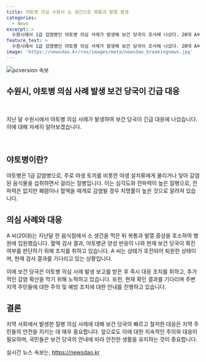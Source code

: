 ```yaml
---
title: 야토병 의심 수원서 소 생간으로 복통과 발열 발생
categories:
  - News
excerpt: >
  수원시에서 1급 감염병인 야토병 의심 사례가 발생해 보건 당국이 조사에 나섰다. 20대 A씨가 음식점에서 소 생간을 먹은 뒤 복통과 발열 증상을 호소했고, 병원에서 야토병균 양성 반응이 나왔다. 현재 확진 여부 판단을 위해 혈청 검사를 기다리는 상황이며, 야토병은 주로 야생 토끼를 비롯한 야생 설치류로부터 감염되는 것으로 알려져 있다. 이는 치명률이 높으며, 혈액을 매개로 전염될 경우 심각한 문제를 야기할 수 있다.
feature_text: >
  수원시에서 1급 감염병인 야토병 의심 사례가 발생해 보건 당국이 조사에 나섰다. 20대 A씨가 음식점에서 소 생간을 먹은 뒤 복통과 발열 증상을 호소했고, 병원에서 야토병균 양성 반응이 나왔다. 현재 확진 여부 판단을 위해 혈청 검사를 기다리는 상황이며, 야토병은 주로 야생 토끼를 비롯한 야생 설치류로부터 감염되는 것으로 알려져 있다. 이는 치명률이 높으며, 혈액을 매개로 전염될 경우 심각한 문제를 야기할 수 있다.
image: 'https://newsdao.kr/res/images/meta/newsdao_breakingnews.jpg'
---
```


<p><img src="https://newsdao.kr/res/images/meta/newsdao_breakingnews.jpg" alt="pcversion 속보" /></p>

<h2>수원시, 야토병 의심 사례 발생 보건 당국이 긴급 대응</h2>

<p data-ke-size="size16">&nbsp;</p>

<p>지난 달 수원시에서 야토병 의심 사례가 발생하여 보건 당국이 긴급 대응에 나섰습니다. 이에 대해 자세히 알아보겠습니다.</p>

<p data-ke-size="size16">&nbsp;</p>

<h2 data-ke-size="size26">야토병이란?</h2>

<p>야토병은 1급 감염병으로, 주로 야생 토끼를 비롯한 야생 설치류에게 물리거나 닿아 감염된 음식물을 섭취하면서 걸리는 질병입니다. 이는 심각도와 전파력이 높은 질병으로, 전파력은 없지만 폐렴이나 혈액을 매개로 감염될 경우 치명률이 높은 것으로 알려져 있습니다.</p>

<h2 data-ke-size="size26">의심 사례와 대응</h2>

<p>A 씨(20대)는 지난달 한 음식점에서 소 생간을 먹은 뒤 복통과 발열 증상을 호소하여 병원에 입원했습니다. 혈액 검사 결과, 야토병균 양성 반응이 나와 현재 보건 당국이 확진 여부를 판단하기 위해 조치를 취하고 있습니다. A 씨는 상태가 호전되어 퇴원한 상태이며, 현재 검사 결과를 기다리고 있는 상황입니다.</p>

<p>이에 보건 당국은 야토병 의심 사례 발생 보고를 받은 후 즉시 대응 조치를 취하고, 추가적인 감염 확산을 막기 위해 노력하고 있습니다. 또한, 현재 확인 결과를 기다리며 주변 지역 주민들에 대한 주의 및 예방 조치에 대한 안내를 진행하고 있습니다.</p>

<h2 data-ke-size="size26">결론</h2>

<p>지역 사회에서 발생한 질병 의심 사례에 대해 보건 당국의 빠르고 철저한 대응은 지역 주민들의 안전을 지키는 데 매우 중요합니다. 앞으로도 이에 대한 지속적인 주의와 대응이 필요하며, 국민들은 보건 당국의 안내에 따라 안전한 생활을 유지하는 것이 중요합니다.</p>
실시간 뉴스 속보는, <a href="https://newsdao.kr" rel="dofollow">https://newsdao.kr</a>


